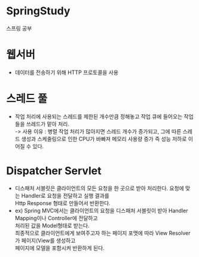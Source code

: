# SpringStudy
스프링 공부


# 웹서버
  - 데이터를 전송하기 위해 HTTP 프로토콜을 사용


# 스레드 풀
  - 작업 처리에 사용되는 스레드를 제한된 개수만큼 정해놓고 작업 큐에 들어오는 작업들을 쓰레드가 맡아 처리.<br/>
  -> 사용 이유 : 병렬 작업 처리가 많아지면 스레드 개수가 증가되고, 그에 따른 스레드 생성과 스케줄링으로 인한 CPU가 바빠져 메모리 사용량 증가
     즉 성능 저하로 이어질 수 있다.
  
  
# Dispatcher Servlet
  - 디스패처 서블릿은 클라이언트의 모든 요청을 한 곳으로 받아 처리한다. 요청에 맞는 Handler로 요청을 전달하고 실행 결과를 <br/>Http Response 형태로 만들어서 반환한다.
  - ex) Spring MVC에서는 클라이언트의 요청을 디스패처 서블릿이 받아 Handler Mapping이나 Controller에 전달하고<br/> 
    처리된 값을 Model형태로 받는다.<br/>
    최종적으로 클라이언트에게 보여주고자 하는 페이지 포맷에 따라 View Resolver가 페이지(View를 생성하고<br/>
    페이지에 모델을 포함시켜 반환하게 된다.
